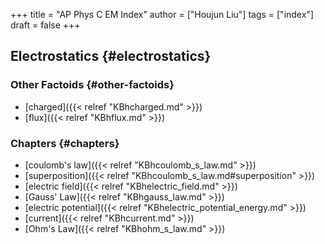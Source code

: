 +++
title = "AP Phys C EM Index"
author = ["Houjun Liu"]
tags = ["index"]
draft = false
+++

## Electrostatics {#electrostatics}


### Other Factoids {#other-factoids}

-   [charged]({{< relref "KBhcharged.md" >}})
-   [flux]({{< relref "KBhflux.md" >}})


### Chapters {#chapters}

-   [coulomb's law]({{< relref "KBhcoulomb_s_law.md" >}})
-   [superposition]({{< relref "KBhcoulomb_s_law.md#superposition" >}})
-   [electric field]({{< relref "KBhelectric_field.md" >}})
-   [Gauss' Law]({{< relref "KBhgauss_law.md" >}})
-   [electric potential]({{< relref "KBhelectric_potential_energy.md" >}})
-   [current]({{< relref "KBhcurrent.md" >}})
-   [Ohm's Law]({{< relref "KBhohm_s_law.md" >}})
